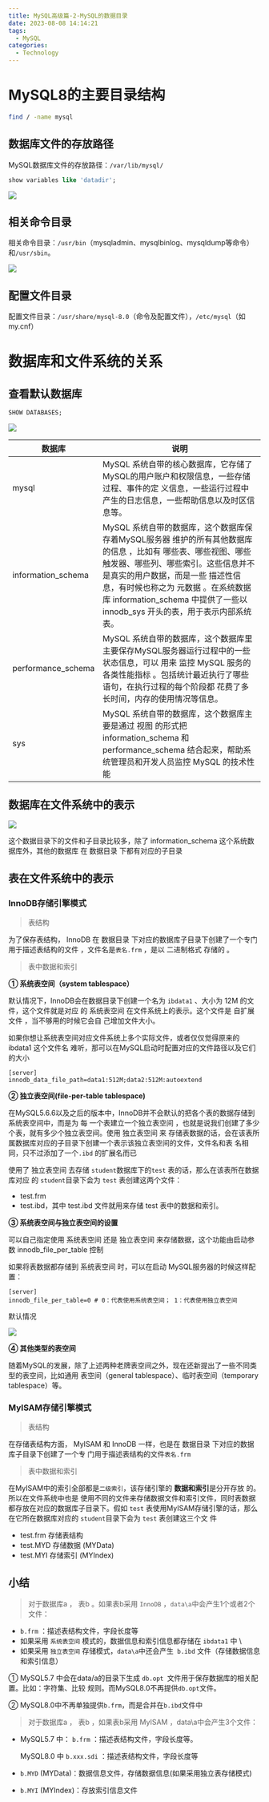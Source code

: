 ```yaml
---
title: MySQL高级篇-2-MySQL的数据目录
date: 2023-08-08 14:14:21
tags: 
  - MySQL
categories: 
  - Technology
---
```

# MySQL8的主要目录结构

```bash
find / -name mysql
```

##  数据库文件的存放路径 

 MySQL数据库文件的存放路径：`/var/lib/mysql/ `

```sql
show variables like 'datadir'; 
```

![](https://cyan-images.oss-cn-shanghai.aliyuncs.com/images/03-mysql-20230507-37.jpg)

## 相关命令目录 

相关命令目录：`/usr/bin`（mysqladmin、mysqlbinlog、mysqldump等命令）和`/usr/sbin`。 

![](https://cyan-images.oss-cn-shanghai.aliyuncs.com/images/03-mysql-20230507-38.jpg)

##  配置文件目录 

 配置文件目录：`/usr/share/mysql-8.0`（命令及配置文件），`/etc/mysql`（如my.cnf） 

#  数据库和文件系统的关系 

##  查看默认数据库

```sql
SHOW DATABASES;
```

![](https://cyan-images.oss-cn-shanghai.aliyuncs.com/images/03-mysql-20230507-39.jpg)

| 数据库             | 说明                                                         |
| ------------------ | ------------------------------------------------------------ |
| mysql              | MySQL 系统自带的核心数据库，它存储了MySQL的用户账户和权限信息，一些存储过程、事件的定 义信息，一些运行过程中产生的日志信息，一些帮助信息以及时区信息等。 |
| information_schema | MySQL 系统自带的数据库，这个数据库保存着MySQL服务器 维护的所有其他数据库的信息 ，比如有 哪些表、哪些视图、哪些触发器、哪些列、哪些索引。这些信息并不是真实的用户数据，而是一些 描述性信息，有时候也称之为 元数据 。在系统数据库 information_schema 中提供了一些以 innodb_sys 开头的表，用于表示内部系统表。 |
| performance_schema | MySQL 系统自带的数据库，这个数据库里主要保存MySQL服务器运行过程中的一些状态信息，可以 用来 监控 MySQL 服务的各类性能指标 。包括统计最近执行了哪些语句，在执行过程的每个阶段都 花费了多长时间，内存的使用情况等信息。 |
| sys                | MySQL 系统自带的数据库，这个数据库主要是通过 视图 的形式把 information_schema 和 performance_schema 结合起来，帮助系统管理员和开发人员监控 MySQL 的技术性能 |

##  数据库在文件系统中的表示

![](https://cyan-images.oss-cn-shanghai.aliyuncs.com/images/03-mysql-20230507-40.jpg)

 这个数据目录下的文件和子目录比较多，除了 information_schema 这个系统数据库外，其他的数据库 在 数据目录 下都有对应的子目录 

##  表在文件系统中的表示

### InnoDB存储引擎模式 

> 表结构 

 为了保存表结构， InnoDB 在 数据目录 下对应的数据库子目录下创建了一个专门用于描述表结构的文件 ，文件名是` 表名.frm ` ，是以 二进制格式 存储的 。  

>  表中数据和索引 

 **① 系统表空间（system tablespace）** 

 默认情况下，InnoDB会在数据目录下创建一个名为 `ibdata1` 、大小为 12M 的文件，这个文件就是对应 的 系统表空间 在文件系统上的表示。这个文件是 自扩展文件 ，当不够用的时候它会自 己增加文件大小。

 如果你想让系统表空间对应文件系统上多个实际文件，或者仅仅觉得原来的 ibdata1 这个文件名 难听，那可以在MySQL启动时配置对应的文件路径以及它们的大小 

```properties
[server]
innodb_data_file_path=data1:512M;data2:512M:autoextend
```

 **② 独立表空间(file-per-table tablespace)** 

 在MySQL5.6.6以及之后的版本中，InnoDB并不会默认的把各个表的数据存储到系统表空间中，而是为 每 一个表建立一个独立表空间 ，也就是说我们创建了多少个表，就有多少个独立表空间。使用 独立表空间 来 存储表数据的话，会在该表所属数据库对应的子目录下创建一个表示该独立表空间的文件，文件名和表 名相同，只不过添加了一个`.ibd` 的扩展名而已 

 使用了 独立表空间 去存储 `student`数据库下的`test` 表的话，那么在该表所在数据库对应 的 `student`目录下会为 `test` 表创建这两个文件：  

* test.frm 
* test.ibd，其中 test.ibd 文件就用来存储 test 表中的数据和索引。 

**③ 系统表空间与独立表空间的设置** 

 可以自己指定使用 系统表空间 还是 独立表空间 来存储数据，这个功能由启动参数 innodb_file_per_table 控制 

如果将表数据都存储到 系统表空间 时，可以在启动 MySQL服务器的时候这样配置：  

```properties
[server]
innodb_file_per_table=0 # 0：代表使用系统表空间； 1：代表使用独立表空间
```

默认情况

![](https://cyan-images.oss-cn-shanghai.aliyuncs.com/images/03-mysql-20230507-41.jpg)

**④ 其他类型的表空间**  

 随着MySQL的发展，除了上述两种老牌表空间之外，现在还新提出了一些不同类型的表空间，比如通用 表空间（general tablespace）、临时表空间（temporary tablespace）等。 

###  MyISAM存储引擎模式

>  表结构 

 在存储表结构方面， MyISAM 和 InnoDB 一样，也是在 数据目录 下对应的数据库子目录下创建了一个专 门用于描述表结构的文件` 表名.frm `

> 表中数据和索引 

 在MyISAM中的索引全部都是`二级索引`，该存储引擎的 **数据和索引**是分开存放 的。所以在文件系统中也是 使用不同的文件来存储数据文件和索引文件，同时表数据都存放在对应的数据库子目录下。假如 `test` 表使用MyISAM存储引擎的话，那么在它所在数据库对应的 `student`目录下会为 `test` 表创建这三个文 件 

* test.frm 存储表结构 
* test.MYD 存储数据 (MYData) 
* test.MYI 存储索引 (MYIndex) 

##  小结

> 对于数据库a ， 表b 。如果表b采用 `InnoDB` ，`data\a`中会产生1个或者2个文件： 

*  `b.frm` ：描述表结构文件，字段长度等 
*  如果采用 `系统表空间` 模式的，数据信息和索引信息都存储在 `ibdata1` 中 \
*  如果采用 `独立表空间` 存储模式，`data\a`中还会产生` b.ibd` 文件（存储数据信息和索引信息） 

 ① MySQL5.7 中会在data/a的目录下生成 `db.opt `文件用于保存数据库的相关配置。比如：字符集、比较 规则。而MySQL8.0不再提供`db.opt`文件。

 ② MySQL8.0中不再单独提供`b.frm`，而是合并在`b.ibd`文件中 

> 对于数据库a ， 表b ，如果表b采用 MyISAM ，data\a中会产生3个文件： 

* MySQL5.7 中： `b.frm` ：描述表结构文件，字段长度等。 

  MySQL8.0 中 `b.xxx.sdi` ：描述表结构文件，字段长度等  

* `b.MYD` (MYData)：数据信息文件，存储数据信息(如果采用独立表存储模式) 

* `b.MYI` (MYIndex)：存放索引信息文件  

